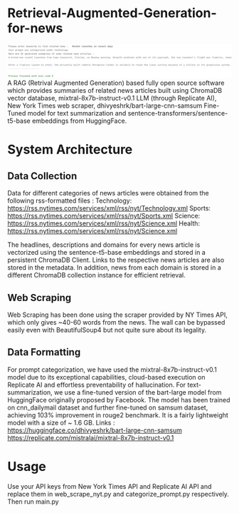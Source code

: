 # Retrieval-Augmented-Generation-for-news
![img.png](img.png)
A RAG (Retrival Augmented Generation) based fully open source software which provides summaries of related news
articles built using ChromaDB vector database, mixtral-8x7b-instruct-v0.1 LLM (through Replicate AI), New York Times web scraper, dhivyeshrk/bart-large-cnn-samsum Fine-Tuned model for text summarization and sentence-transformers/sentence-t5-base embeddings from HuggingFace.

# System Architecture
## Data Collection 
Data for different categories of news articles were obtained from the following rss-formatted files : 
Technology:  https://rss.nytimes.com/services/xml/rss/nyt/Technology.xml
Sports:  https://rss.nytimes.com/services/xml/rss/nyt/Sports.xml
Science:  https://rss.nytimes.com/services/xml/rss/nyt/Science.xml
Health:  https://rss.nytimes.com/services/xml/rss/nyt/Science.xml

The headlines, descriptions and domains for every news article is vectorized using the sentence-t5-base embeddings and stored in a persistent ChromaDB Client. Links to the respective news articles are also stored in the metadata. In addition, news from each domain is stored in a different ChromaDB collection instance for efficient retrieval. 

## Web Scraping 
Web Scraping has been done using the scraper provided by NY Times API, which only gives ~40-60 words from the news. The wall can be bypassed easily even with BeautifulSoup4 but not quite sure about its legality.

## Data Formatting
For prompt categorization, we have used the mixtral-8x7b-instruct-v0.1 model due to its exceptional capabilities, cloud-based execution on Replicate AI and effortless preventability of hallucination. For text-summarization, we use a fine-tuned version of the bart-large model from HuggingFace originally proposed by Facebook. The model has been trained on cnn_dailymail dataset and further fine-tuned on samsum dataset, achieving 103% improvement in rouge2 benchmark. It is a fairly lightweight model with a size of ~ 1.6 GB.
Links : 
https://huggingface.co/dhivyeshrk/bart-large-cnn-samsum
https://replicate.com/mistralai/mixtral-8x7b-instruct-v0.1

# Usage 
Use your API keys from New York Times API and Replicate AI API and replace them in web_scrape_nyt.py and categorize_prompt.py respectively. 
Then run main.py
